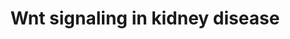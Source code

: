 ---
annotations:
- id: DOID:557
  type: Disease Ontology
  value: kidney disease
- id: PW:0000200
  parent: signaling pathway
  type: Pathway Ontology
  value: Wnt signaling, the planar cell polarity pathway
- id: PW:0000013
  parent: disease pathway
  type: Pathway Ontology
  value: disease pathway
- id: PW:0000008
  parent: signaling pathway
  type: Pathway Ontology
  value: Wnt signaling pathway
- id: PW:0000003
  parent: signaling pathway
  type: Pathway Ontology
  value: signaling pathway
authors:
- Mkutmon
- Khanspers
- MaintBot
- Eweitz
citedin:
- link: PMC9729821
  title: Gene set predictor for post-treatment Lyme disease (2022)
- link: 10.1186/s40001-024-01951-z
  title: 'Non-dialyzable uremic toxins and renal tubular cell damage in CKD patients:
    a systems biology approach (2024)'
communities:
- Diseases
- ONTOX
- Renal_Genomics
description: This pathway is modeled after Figure 5 of the article "Glomerulocystic
  kidney disease" (Bissler, et al. 2010). The gene product Wnt signals two different
  paths titled canonical and non-canonical. The non-canonical path is mediated by
  the membrane bound protein Disheveled (Dvl) which then controls the planar cell
  Polarity. The canonical path on the other hand is mediated by the cytoplasmic protein
  Disheveled (Dvl) and then is effected through b-catenin transcription. The complex
  of Nphp2 and Nphp3 seem to help facilitate the process by controlling the Wnt signaling.  Bergmann,
  et al. (2008) showed that Nphp3 deficiency in Xenopus resulted to planar cell polarity
  defects.  Proteins on this pathway have targeted assays available via the [https://assays.cancer.gov/available_assays?wp_id=WP4150
  CPTAC Assay Portal].
last-edited: 2024-03-27
ndex: 5e5927cc-8b69-11eb-9e72-0ac135e8bacf
organisms:
- Homo sapiens
redirect_from:
- /index.php/Pathway:WP4150
- /instance/WP4150
- /instance/WP4150_r129330
revision: r129330
schema-jsonld:
- '@context': https://schema.org/
  '@id': https://wikipathways.github.io/pathways/WP4150.html
  '@type': Dataset
  creator:
    '@type': Organization
    name: WikiPathways
  description: This pathway is modeled after Figure 5 of the article "Glomerulocystic
    kidney disease" (Bissler, et al. 2010). The gene product Wnt signals two different
    paths titled canonical and non-canonical. The non-canonical path is mediated by
    the membrane bound protein Disheveled (Dvl) which then controls the planar cell
    Polarity. The canonical path on the other hand is mediated by the cytoplasmic
    protein Disheveled (Dvl) and then is effected through b-catenin transcription.
    The complex of Nphp2 and Nphp3 seem to help facilitate the process by controlling
    the Wnt signaling.  Bergmann, et al. (2008) showed that Nphp3 deficiency in Xenopus
    resulted to planar cell polarity defects.  Proteins on this pathway have targeted
    assays available via the [https://assays.cancer.gov/available_assays?wp_id=WP4150
    CPTAC Assay Portal].
  keywords:
  - CTNNB1
  - Calcium
  - DVL1
  - DVL2
  - DVL3
  - FZD1
  - FZD2
  - FZD3
  - FZD4
  - FZD5
  - FZD6
  - FZD7
  - FZD8
  - FZD9
  - INVS
  - LRP5
  - LRP6
  - MAPK10
  - MAPK8
  - MAPK9
  - NPHP3-ACAD11
  - RHOA
  - WNT1
  - WNT10A
  - WNT10B
  - WNT11
  - WNT16
  - WNT2
  - WNT2B
  - WNT3
  - WNT3A
  - WNT4
  - WNT5A
  - WNT5B
  - WNT6
  - WNT7A
  - WNT7B
  - WNT9B
  license: CC0
  name: Wnt signaling in kidney disease
seo: CreativeWork
title: Wnt signaling in kidney disease
wpid: WP4150
---